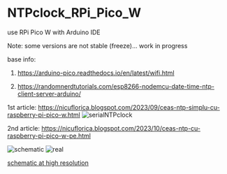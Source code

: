 # NTPclock_RPi_Pico_W
use RPi Pico W with Arduino IDE

Note: some versions are not stable (freeze)... work in progress

base info:

1) https://arduino-pico.readthedocs.io/en/latest/wifi.html

2) https://randomnerdtutorials.com/esp8266-nodemcu-date-time-ntp-client-server-arduino/

1st article: https://nicuflorica.blogspot.com/2023/09/ceas-ntp-simplu-cu-raspberry-pi-pico-w.html
![serialNTPclock](https://blogger.googleusercontent.com/img/b/R29vZ2xl/AVvXsEhNHSDJDq1zFJFfCYGYgs42C_nL_wbEoB9Fe3S80lTi1B1Rzph1bWmY6pVL8Y3zrWl2-WGowrfBaCimFAhNCoUY9NhZvicwfP0k3wqDL1lVh86f2Y8UR1t5IMvjUA8b-_UkjhaOZL44lPmCOUFxYtb-XdLdclRMlcU5Mm2VJpAC6YZ2NJjUm2XEm9qd9eaK/w200-h150/NTP_clock_serial_3.jpg)

2nd article: https://nicuflorica.blogspot.com/2023/10/ceas-ntp-cu-raspberry-pi-pico-w-pe.html

![schematic](https://blogger.googleusercontent.com/img/b/R29vZ2xl/AVvXsEh56DB4wEgFkC6Mk6DEbW50fXIGvPsbxp32qkwvkK8AJzmZmz0pPa7bM6Q4ONyuDsWP9rzm0YZc1Xn7c4hnq5AKq5gyX9Cfg1zIWp7JtMGAwDU-9kFGC_37PfdR3Gr8LTuLi1TjrdpzC2N5Ip8mbh7WCqA3Lw9-7dPIf6cpj8l2-PGmjDEOdwqL372oV41x/s320/NTPclock_RPiPicoW_DST_8x32_schematic_v2a.png)
![real](https://blogger.googleusercontent.com/img/b/R29vZ2xl/AVvXsEjULAUD4qEY6rXqRGWrDhUUoY4lnyFRWxv8o2gEVImY1v3-bf1I8WDEAUPlukHSe4RfzyX3zKqnPZcMxMti2ZvGOk2nlOnlI6vK4RnSA8l5NBhPkcC_iLTmHak-ndHktWDa8wYGXx9lgak1EH00xhaJ_Mwy2PSuf8C1tcBYM2x9tERX9KbhEY-uH5rmtN_B/w200-h77/NTP_RPIPicoW_09.jpg)

 [schematic at high resolution](https://blogger.googleusercontent.com/img/b/R29vZ2xl/AVvXsEh56DB4wEgFkC6Mk6DEbW50fXIGvPsbxp32qkwvkK8AJzmZmz0pPa7bM6Q4ONyuDsWP9rzm0YZc1Xn7c4hnq5AKq5gyX9Cfg1zIWp7JtMGAwDU-9kFGC_37PfdR3Gr8LTuLi1TjrdpzC2N5Ip8mbh7WCqA3Lw9-7dPIf6cpj8l2-PGmjDEOdwqL372oV41x/s1681/NTPclock_RPiPicoW_DST_8x32_schematic_v2a.png)


